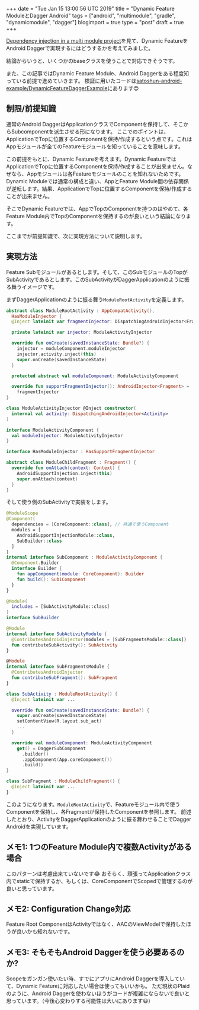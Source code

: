 +++
date = "Tue Jan 15 13:00:56 UTC 2019"
title = "Dynamic Feature ModuleとDagger Android"
tags = ["android", "multimodule", "gradle", "dynamicmodule", "dagger"]
blogimport = true
type = "post"
draft = true
+++

[Dependency injection in a multi module project](https://medium.com/@keyboardsurfer/dependency-injection-in-a-multi-module-project-1a09511c14b7)を見て、Dynamic FeatureをAndroid Daggerで実現するにはどうするかを考えてみました。

結論からいうと、いくつかのbaseクラスを使うことで対応できそうです。

また、この記事ではDynamic Feature Module、Android Daggerをある程度知っている前提で進めていきます。
検証に用いたコードは[satoshun-android-example/DynamicFeatureDaggerExample](https://github.com/satoshun-android-example/DynamicFeatureDaggerExample)にあります😊

## 制限/前提知識

通常のAndroid DaggerはApplicationクラスでComponentを保持して、そこからSubcomponentを派生させる形になります。
ここでのポイントは、ApplicationでTopに位置するComponentを保持/作成するという点です。これはAppモジュールが全てのFeatureモジュールを知っていることを意味します。

この前提をもとに、Dynamic Featureを考えます。Dynamic FeatureではApplicationでTopに位置するComponentを保持/作成することが出来ません。なぜなら、Appモジュールは各Featureモジュールのことを知れないためです。Dynamic Moduleでは通常の構成と違い、AppとFeature Module間の依存関係が逆転します。結果、ApplicationでTopに位置するComponentを保持/作成することが出来ません。

そこでDynamic Featureでは、AppでTopのComponentを持つのはやめて、各Feature Module内でTopのComponentを保持するのが良いという結論になります。

ここまでが前提知識で、次に実現方法について説明します。

## 実現方法

Feature Subモジュールがあるとします。そして、このSubモジュールのTopがSubActivityであるとします。このSubActivityがDaggerApplicationのように振る舞うイメージです。

まずDaggerApplicationのように振る舞う`ModuleRootActivity`を定義します。

```kotlin
abstract class ModuleRootActivity : AppCompatActivity(),
  HasModuleInjector {
  @Inject lateinit var fragmentInjector: DispatchingAndroidInjector<Fragment>

  private lateinit var injector: ModuleActivityInjector

  override fun onCreate(savedInstanceState: Bundle?) {
    injector = moduleComponent.moduleInjector
    injector.activity.inject(this)
    super.onCreate(savedInstanceState)
  }

  protected abstract val moduleComponent: ModuleActivityComponent

  override fun supportFragmentInjector(): AndroidInjector<Fragment> =
    fragmentInjector
}

class ModuleActivityInjector @Inject constructor(
  internal val activity: DispatchingAndroidInjector<Activity>
)

interface ModuleActivityComponent {
  val moduleInjector: ModuleActivityInjector
}

interface HasModuleInjector : HasSupportFragmentInjector

abstract class ModuleChildFragment : Fragment() {
  override fun onAttach(context: Context) {
    AndroidSupportInjection.inject(this)
    super.onAttach(context)
  }
}
```

そして使う側のSubActivityで実装をします。

```kotlin
@ModuleScope
@Component(
  dependencies = [CoreComponent::class], // 共通で使うComponent
  modules = [
    AndroidSupportInjectionModule::class,
    SubBuilder::class
  ]
)
internal interface SubComponent : ModuleActivityComponent {
  @Component.Builder
  interface Builder {
    fun appComponent(module: CoreComponent): Builder
    fun build(): Sub1Component
  }
}

@Module(
  includes = [SubActivityModule::class]
)
interface SubBuilder

@Module
internal interface SubActivityModule {
  @ContributesAndroidInjector(modules = [SubFragmentsModule::class])
  fun contributeSubActivity(): SubActivity
}

@Module
internal interface SubFragmentsModule {
  @ContributesAndroidInjector
  fun contributeSubFragment(): SubFragment
}

class SubActivity : ModuleRootActivity() {
  @Inject lateinit var ...

  override fun onCreate(savedInstanceState: Bundle?) {
    super.onCreate(savedInstanceState)
    setContentView(R.layout.sub_act)
    ...
  }

  override val moduleComponent: ModuleActivityComponent
    get() = DaggerSubComponent
      .builder()
      .appComponent(App.coreComponent())
      .build()
}

class SubFragment : ModuleChildFragment() {
  @Inject lateinit var ...
}
```

このようになります。`ModuleRootActivity`で、Featureモジュール内で使うComponentを保持し、各Fragmentが保持したComponentを参照します。
前述したとおり、ActivityをDaggerApplicationのように振る舞わせることでDagger Androidを実現しています。

## メモ1: 1つのFeature Module内で複数Activityがある場合

このパターンは考慮出来ていないです😂
おそらく、頑張ってApplicationクラス内でstaticで保持するか、もしくは、CoreComponentでScopedで管理するのが良いと思っています。

## メモ2: Configuration Change対応

Feature Root ComponentはActivityではなく、AACのViewModelで保持したほうが良いかも知れないです。

## メモ3: そもそもAndroid Daggerを使う必要あるのか?

Scopeをガンガン使いたい時、すでにアプリにAndroid Daggerを導入していて、Dynamic Featureに対応したい場合は使ってもいいかも。
ただ現状のPlaidのように、Android Daggerを使わないほうがコードが複雑にならないで良いと思っています。（今後心変わりする可能性は大いにあります😃）
